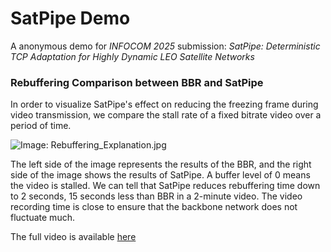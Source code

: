 # SatPipe Demo

A anonymous demo for *INFOCOM 2025* submission: *SatPipe: Deterministic TCP Adaptation for Highly Dynamic LEO Satellite Networks*

### Rebuffering Comparison between BBR and SatPipe

In order to visualize SatPipe's effect on reducing the freezing frame during video transmission, we compare the stall rate of a fixed bitrate video over a period of time.

![Image: Rebuffering_Explanation.jpg](https://github.com/SatPipe/SatPipe_Demo/blob/main/Rebuffering_Explanation.jpg)

The left side of the image represents the results of the BBR, and the right side of the image shows the results of SatPipe. A buffer level of 0 means the video is stalled. We can tell that SatPipe reduces rebuffering time down to 2 seconds, 15 seconds less than BBR in a 2-minute video. The video recording time is close to ensure that the backbone network does not fluctuate much.



The full video is available [here](https://github.com/SatPipe/SatPipe_Demo/blob/main/Anonymous_SatPipe_Demo.mp4)
